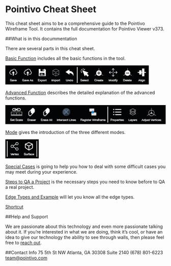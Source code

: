 # Pointivo Cheat Sheet

This cheat sheet aims to be a comprehensive guide to the Pointivo Wireframe Tool. 
It contains the full documentation for Pointivo Viewer v373. 

##What is in this docummentation

There are several parts in this cheat sheet.

[Basic Function](basic-function.md) includes all the basic functions in the tool.

![](/Images/basic.jpg)

[Advanced Function](advanced-function.md) describes the detailed explanation of the advanced functions.

![](/Images/advanced.jpg)

[Mode](mode.md) gives the introduction of the three different modes.

![](/Images/mode.jpg)

[Special Cases](special-cases.md) is going to help you how to deal with some difficult cases you may meet during your experience.

[Steps to QA a Project](steps-to-qa-a-project.md) is the necessary steps you need to know before to QA a real project.

[Edge Types and Example](edge-types-and-example.md) will let you know all the edge types.

[Shortcut](shortcut.md)  



##Help and Support

We are passionate about this technology and even more passionate talking about it. If you’re interested in what we are doing, think it’s cool, or have an idea to give our technology the ability to see through walls, then please feel free to [reach out](http://pointivo.com/contact/).


##Contact Info
75 5th St NW Atlanta, GA 30308 Suite 2140
(678) 801-6223
team@pointivo.com

